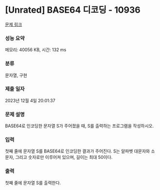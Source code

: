 # [Unrated] BASE64 디코딩 - 10936 

[문제 링크](https://www.acmicpc.net/problem/10936) 

### 성능 요약

메모리: 40056 KB, 시간: 132 ms

### 분류

문자열, 구현

### 제출 일자

2023년 12월 4일 20:01:37

### 문제 설명

<p>BASE64로 인코딩한 문자열 S가 주어졌을 때, S를 출력하는 프로그램을 작성하시오.</p>

### 입력 

 <p>첫째 줄에 문자열 S를 BASE64로 인코딩한 결과가 주어진다. S는 알파벳 대문자와 소문자, 그리고 숫자로만 이루어져 있으며, 길이는 최대 50이다.</p>

### 출력 

 <p>첫째 줄에 문자열 S를 출력한다.</p>


